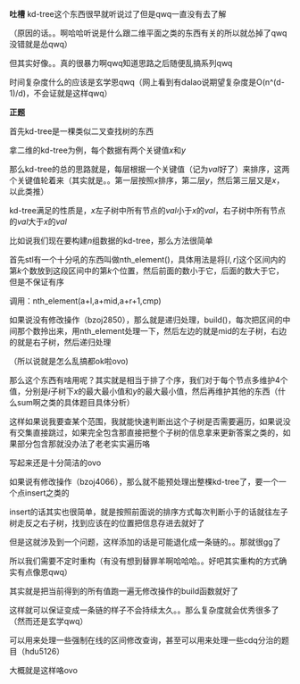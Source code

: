 **吐槽**
kd-tree这个东西很早就听说过了但是qwq一直没有去了解

（原因的话。。啊哈哈听说是什么跟二维平面之类的东西有关的所以就怂掉了qwq没错就是怂qwq）

但其实好像。。真的很暴力啊qwq知道思路之后随便乱搞系列qwq

时间复杂度什么的应该是玄学恩qwq（网上看到有dalao说期望复杂度是O(n^(d-1)/d)，不会证就是这样qwq）



**正题**

首先kd-tree是一棵类似二叉查找树的东西

拿二维的kd-tree为例，每个数据有两个关键值$x$和$y$

那么kd-tree的总的思路就是，每层根据一个关键值（记为$val$好了）来排序，这两个关键值轮着来（其实就是。。第一层按照$x$排序，第二层$y$，然后第三层又是$x$，以此类推）

kd-tree满足的性质是，$x$左子树中所有节点的$val$小于$x$的$val$，右子树中所有节点的$val$大于$x$的$val$



比如说我们现在要构建$n$组数据的kd-tree，那么方法很简单

首先stl有一个十分吼的东西叫做nth_element()，具体用法是将$[l,r]$这个区间内的第$k$个数放到这段区间中的第$k$个位置，然后前面的数小于它，后面的数大于它，但是不保证有序

调用：nth_element(a+l,a+mid,a+r+1,cmp)



如果说没有修改操作（bzoj2850），那么就是递归处理，build()，每次把区间的中间那个数拎出来，用nth_element处理一下，然后左边的就是mid的左子树，右边的就是右子树，然后递归处理

（所以说就是怎么乱搞都ok啦ovo)

那么这个东西有啥用呢？其实就是相当于排了个序，我们对于每个节点多维护4个值，分别是$i$子树下$x$的最大最小值和$y$的最大最小值，然后再维护其他的东西（什么sum啊之类的具体题目具体分析）

这样如果说我要查某个范围，我就能快速判断出这个子树是否需要遍历，如果说没有交集直接跳过，如果完全包含那直接把整个子树的信息拿来更新答案之类的，如果部分包含那就没办法了老老实实遍历咯

写起来还是十分简洁的ovo



如果说有修改操作（bzoj4066），那么就不能预处理出整棵kd-tree了，要一个一个点insert之类的

insert的话其实也很简单，就是按照前面说的排序方式每次判断小于的话就往左子树走反之右子树，找到应该在的位置把信息存进去就好了

但是这就涉及到一个问题，这样添加的话是可能退化成一条链的。。那就很gg了

所以我们需要不定时重构（有没有想到替罪羊啊哈哈哈。。好吧其实重构的方式确实有点像恩qwq）

其实就是把当前得到的所有值跑一遍无修改操作的build函数就好了

这样就可以保证变成一条链的样子不会持续太久。。那么复杂度就会优秀很多了（然而还是玄学qwq）



可以用来处理一些强制在线的区间修改查询，甚至可以用来处理一些cdq分治的题目（hdu5126）

大概就是这样咯ovo